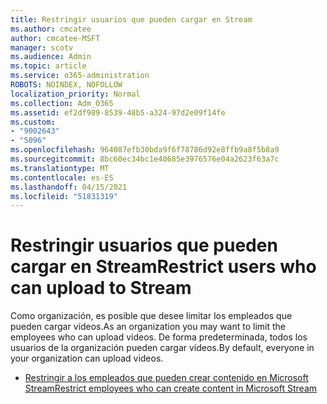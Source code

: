 ```yaml
---
title: Restringir usuarios que pueden cargar en Stream
ms.author: cmcatee
author: cmcatee-MSFT
manager: scotv
ms.audience: Admin
ms.topic: article
ms.service: o365-administration
ROBOTS: NOINDEX, NOFOLLOW
localization_priority: Normal
ms.collection: Adm_O365
ms.assetid: ef2df989-8539-48b5-a324-97d2e09f14fe
ms.custom:
- "9002643"
- "5096"
ms.openlocfilehash: 964087efb30bda9f6f78786d92e8ffb9a8f5b8a9
ms.sourcegitcommit: 8bc60ec34bc1e40685e3976576e04a2623f63a7c
ms.translationtype: MT
ms.contentlocale: es-ES
ms.lasthandoff: 04/15/2021
ms.locfileid: "51831319"
---
```

# <a name="restrict-users-who-can-upload-to-stream"></a><span data-ttu-id="29d55-102">Restringir usuarios que pueden cargar en Stream</span><span class="sxs-lookup"><span data-stu-id="29d55-102">Restrict users who can upload to Stream</span></span>

<span data-ttu-id="29d55-103">Como organización, es posible que desee limitar los empleados que pueden cargar vídeos.</span><span class="sxs-lookup"><span data-stu-id="29d55-103">As an organization you may want to limit the employees who can upload videos.</span></span> <span data-ttu-id="29d55-104">De forma predeterminada, todos los usuarios de la organización pueden cargar vídeos.</span><span class="sxs-lookup"><span data-stu-id="29d55-104">By default, everyone in your organization can upload videos.</span></span>

- [<span data-ttu-id="29d55-105">Restringir a los empleados que pueden crear contenido en Microsoft Stream</span><span class="sxs-lookup"><span data-stu-id="29d55-105">Restrict employees who can create content in Microsoft Stream</span></span>](https://docs.microsoft.com/stream/restrict-uploaders)
